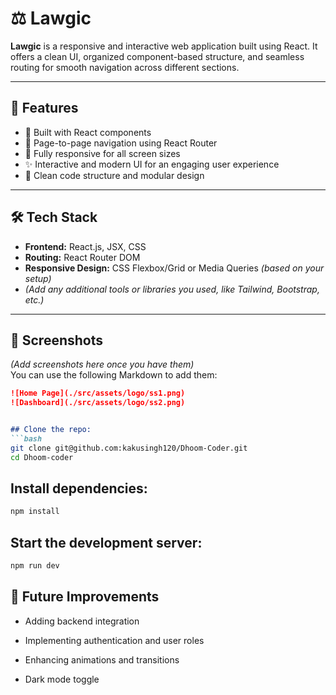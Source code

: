 # ⚖️ Lawgic

**Lawgic** is a responsive and interactive web application built using React. It offers a clean UI, organized component-based structure, and seamless routing for smooth navigation across different sections.

---

## 🚀 Features

- 🔧 Built with React components
- 📁 Page-to-page navigation using React Router
- 📱 Fully responsive for all screen sizes
- ✨ Interactive and modern UI for an engaging user experience
- 🧩 Clean code structure and modular design

---

## 🛠️ Tech Stack

- **Frontend:** React.js, JSX, CSS
- **Routing:** React Router DOM
- **Responsive Design:** CSS Flexbox/Grid or Media Queries *(based on your setup)*
- *(Add any additional tools or libraries you used, like Tailwind, Bootstrap, etc.)*

---

## 📸 Screenshots

*(Add screenshots here once you have them)*  
You can use the following Markdown to add them:

```markdown
![Home Page](./src/assets/logo/ss1.png)
![Dashboard](./src/assets/logo/ss2.png)


## Clone the repo:
```bash
git clone git@github.com:kakusingh120/Dhoom-Coder.git
cd Dhoom-coder
```


## Install dependencies:
```bash
npm install
```

## Start the development server:
```bash
npm run dev
```


## 📌 Future Improvements
- Adding backend integration

- Implementing authentication and user roles

- Enhancing animations and transitions

- Dark mode toggle
